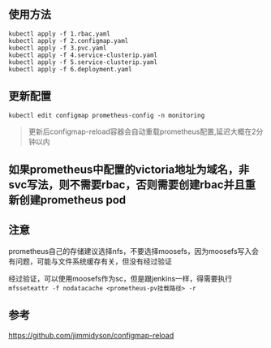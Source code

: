 ## 使用方法
```
kubectl apply -f 1.rbac.yaml
kubectl apply -f 2.configmap.yaml
kubectl apply -f 3.pvc.yaml
kubectl apply -f 4.service-clusterip.yaml
kubectl apply -f 5.service-clusterip.yaml
kubectl apply -f 6.deployment.yaml
```

## 更新配置
```
kubectl edit configmap prometheus-config -n monitoring
```
> 更新后configmap-reload容器会自动重载prometheus配置,延迟大概在2分钟以内

## 如果prometheus中配置的victoria地址为域名，非svc写法，则不需要rbac，否则需要创建rbac并且重新创建prometheus pod

## 注意
prometheus自己的存储建议选择nfs，不要选择moosefs，因为moosefs写入会有问题，可能与文件系统缓存有关，但没有经过验证

经过验证，可以使用moosefs作为sc，但是跟jenkins一样，得需要执行`mfsseteattr -f nodatacache <prometheus-pv挂载路径> -r`

## 参考
https://github.com/jimmidyson/configmap-reload
